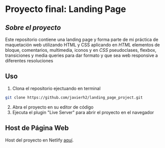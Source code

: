 # Proyecto final: Landing Page

## _Sobre el proyecto_
Este repositorio contiene una landing page y forma parte de mi práctica de maquetación web utilizando HTML y CSS
aplicando en _HTML_ elementos de bloque, comentarios, multimedia, iconos y en _CSS_ pseudoclases, flexbox, transiciones y media queries
para dar formato y que sea web responsive a diferentes resoluciones

## Uso
1. Clona el repositorio ejectuando en terminal
```sh
git clone https://github.com/javierh2/landing_page_project.git
```
2. Abra el proyecto en su editor de código
3. Ejecuta el plugin "Live Server" para abrir el proyecto en el navegador

## Host de Página Web
Host del proyecto en Netlify [aquí](https://landing-page-project-javier.netlify.app/).